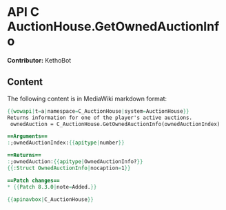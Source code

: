 # API C AuctionHouse.GetOwnedAuctionInfo

**Contributor:** KethoBot

## Content

The following content is in MediaWiki markdown format:

```mediawiki
{{wowapi|t=a|namespace=C_AuctionHouse|system=AuctionHouse}}
Returns information for one of the player's active auctions.
 ownedAuction = C_AuctionHouse.GetOwnedAuctionInfo(ownedAuctionIndex)

==Arguments==
:;ownedAuctionIndex:{{apitype|number}}

==Returns==
:;ownedAuction:{{apitype|OwnedAuctionInfo?}}
{{:Struct OwnedAuctionInfo|nocaption=1}}

==Patch changes==
* {{Patch 8.3.0|note=Added.}}

{{apinavbox|C_AuctionHouse}}
```